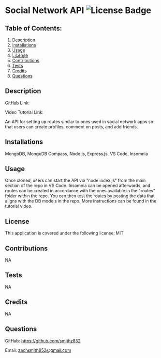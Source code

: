 # Social Network API ![License Badge](https://img.shields.io/badge/License-MIT-blue)
  
## Table of Contents:
  1. [Description](#description)
  2. [Installations](#installations)
  3. [Usage](#usage)
  4. [License](#license)
  5. [Contributions](#contributions)
  6. [Tests](#tests)
  7. [Credits](#credits)
  8. [Questions](#questions)

## Description

GitHub Link: 

Video Tutorial Link:

An API for setting up routes similar to ones used in social network apps so that users can create profiles, comment on posts, and add friends.

## Installations

MongoDB, MongoDB Compass, Node.js, Express.js, VS Code, Insomnia

## Usage

Once cloned, users can start the API via "node index.js" from the main section of the repo in VS Code. Insomnia can be opened afterwards, and routes can be created in accordance with the ones available in the "routes" folder within the repo. You can then test the routes by posting the data that aligns with the DB models in the repo. More instructions can be found in the tutorial video.

## License

This application is covered under the following license: MIT

    
## Contributions

NA

## Tests

NA

## Credits

NA

## Questions

GitHub: https://github.com/smithz852
  
Email: zachsmith852@gmail.com

